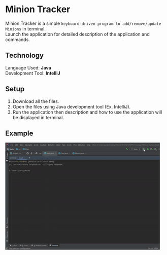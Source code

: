 # Minion Tracker
Minion Tracker is a simple ```keyboard-driven program to add/remove/update Minions``` in terminal.  
Launch the application for detailed description of the application and commands.  

## Technology
Language Used: **Java**  
Development Tool: **IntelliJ**

## Setup
1) Download all the files.  
2) Open the files using Java development tool (Ex. IntelliJ).  
3) Run the application then description and how to use the application will be displayed in terminal.   

## Example
![Simple Idea of Application](MinionTrackerExample.gif)
